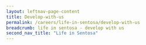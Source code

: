 ```yaml
---
layout: leftnav-page-content
title: Develop-with-us
permalink: /careers/life-in-sentosa/develop-with-us
breadcrumb: life in sentosa - develop with us
second_nav_title: "Life in Sentosa"
---
```

